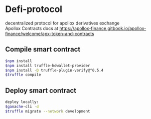 # Defi-protocol
decentralized protocol for apollox derivatives exchange\
Apollox Contracts
docs at https://apollox-finance.gitbook.io/apollox-finance/welcome/apx-token-and-contracts

## Compile smart contract
```bash 
$npm install
$npm install truffle-hdwallet-provider
$npm install -D truffle-plugin-verify@^0.5.4
$truffle compile
```

## Deploy smart contract
```bash 
deploy locally: 
$ganache-cli -d
$truffle migrate --network development
```
